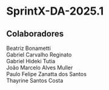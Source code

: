 # SprintX-DA-2025.1

## Colaboradores
Beatriz Bonametti <br>
Gabriel Carvalho Reginato <br>
Gabriel Hideki Tutia <br>
João Marcelo Alves Muller <br>
Paulo Felipe Zanatta dos Santos <br>
Thayrine Santos Costa <br>
